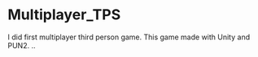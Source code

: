 # Multiplayer_TPS

I did first multiplayer third person game. This game made with Unity and PUN2.
..
